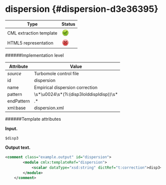 # dispersion {#dispersion-d3e36395}


| Type                                                                                                                                                | Status                                                                                                                                              |
|----|----|
| CML extraction template                                                                                                                             | ![](/imgs/Total.png)                                                                                                                                |
| HTML5 representation                                                                                                                                | ![](/imgs/None.png)                                                                                                                                 |

######Implementation level

| Attribute                                                                                                                                           | Value                                                                                                                                               |
|----|----|
| *source*                                                                                                                                            | Turbomole control file                                                                                                                              |
| id                                                                                                                                                  | dispersion                                                                                                                                          |
| name                                                                                                                                                | Empirical dispersion correction                                                                                                                     |
| pattern                                                                                                                                             | \\s\*\\u0024\\s\*(?i:(disp3IolddispIdisp))\\s\*                                                                                                     |
| endPattern                                                                                                                                          | .\*                                                                                                                                                 |
| xml:base                                                                                                                                            | dispersion.xml                                                                                                                                      |

######Template attributes

**Input.**

    $disp3      
        

**Output text.**

```xml
<comment class="example.output" id="dispersion">
        <module cmlx:templateRef="dispersion">
            <scalar dataType="xsd:string" dictRef="t:correction">disp3</scalar>
        </module>     
    </comment>
```
